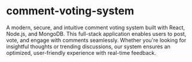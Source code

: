 # comment-voting-system
A modern, secure, and intuitive comment voting system built with React, Node.js, and MongoDB. This full-stack application enables users to post, vote, and engage with comments seamlessly. Whether you're looking for insightful thoughts or trending discussions, our system ensures an optimized, user-friendly experience with real-time feedback.
